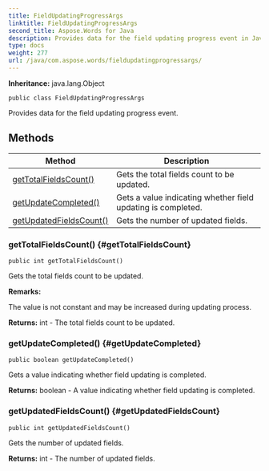 ```yaml
---
title: FieldUpdatingProgressArgs
linktitle: FieldUpdatingProgressArgs
second_title: Aspose.Words for Java
description: Provides data for the field updating progress event in Java.
type: docs
weight: 277
url: /java/com.aspose.words/fieldupdatingprogressargs/
---
```


**Inheritance:**
java.lang.Object
```
public class FieldUpdatingProgressArgs
```

Provides data for the field updating progress event.
## Methods

| Method | Description |
| --- | --- |
| [getTotalFieldsCount()](#getTotalFieldsCount) | Gets the total fields count to be updated. |
| [getUpdateCompleted()](#getUpdateCompleted) | Gets a value indicating whether field updating is completed. |
| [getUpdatedFieldsCount()](#getUpdatedFieldsCount) | Gets the number of updated fields. |
### getTotalFieldsCount() {#getTotalFieldsCount}
```
public int getTotalFieldsCount()
```


Gets the total fields count to be updated.

 **Remarks:** 

The value is not constant and may be increased during updating process.

**Returns:**
int - The total fields count to be updated.
### getUpdateCompleted() {#getUpdateCompleted}
```
public boolean getUpdateCompleted()
```


Gets a value indicating whether field updating is completed.

**Returns:**
boolean - A value indicating whether field updating is completed.
### getUpdatedFieldsCount() {#getUpdatedFieldsCount}
```
public int getUpdatedFieldsCount()
```


Gets the number of updated fields.

**Returns:**
int - The number of updated fields.
